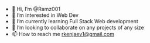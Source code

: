 - 👋 Hi, I’m @Ramz001
- 👀 I’m interested in Web Dev
- 🌱 I’m currently learning Full Stack Web development
- 💞️ I’m looking to collaborate on any projects of any size
- 📫 How to reach me rkenjaev1@gmail.com

<!---
Ramz001/Ramz001 is a ✨ special ✨ repository because its `README.md` (this file) appears on your GitHub profile.
You can click the Preview link to take a look at your changes.
--->
